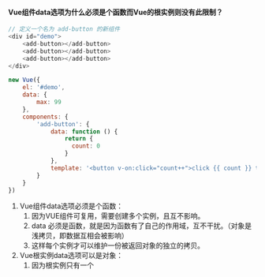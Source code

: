 #### Vue组件data选项为什么必须是个函数而Vue的根实例则没有此限制？

```javascript
// 定义一个名为 add-button 的新组件
<div id="demo">
    <add-button></add-button>
    <add-button></add-button>
    <add-button></add-button>
</div>

new Vue({ 
    el: '#demo',
    data: {
        max: 99
    },
    components: {
        'add-button': {
            data: function () {
                return {
                  count: 0
                }
            },
            template: '<button v-on:click="count++">click {{ count }} times</button>'
        }
    }
})
```

1. Vue组件data选项必须是个函数：
   1. 因为VUE组件可复用，需要创建多个实例，且互不影响。
   2. data 必须是函数，就是因为函数有了自己的作用域，互不干扰。（对象是浅拷贝，即数据互相会被影响）
   3. 这样每个实例才可以维护一份被返回对象的独立的拷贝。
2. Vue根实例data选项可以是对象：
   1. 因为根实例只有一个

